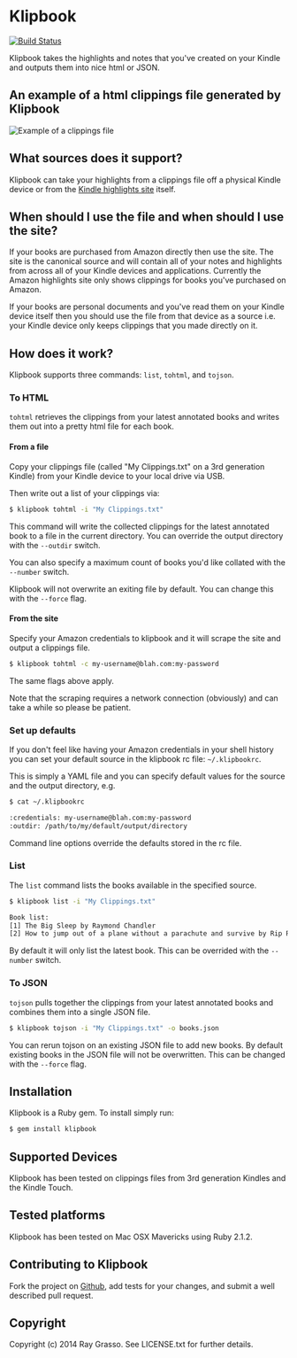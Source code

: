 # Klipbook

[![Build Status](https://travis-ci.org/grassdog/klipbook.png)](https://travis-ci.org/grassdog/klipbook)

Klipbook takes the highlights and notes that you've created on your Kindle and
outputs them into nice html or JSON.

## An example of a html clippings file generated by Klipbook

<img src="https://github.com/grassdog/klipbook/raw/master/example.png" alt="Example
of a clippings file" />

## What sources does it support?

Klipbook can take your highlights from a clippings file off a physical Kindle device
or from the [Kindle highlights site](https://kindle.amazon.com/your_highlights)
itself.

## When should I use the file and when should I use the site?

If your books are purchased from Amazon directly then use the site. The site is the
canonical source and will contain all of your notes and highlights from across all of
your Kindle devices and applications. Currently the Amazon highlights site only shows
clippings for books you've purchased on Amazon.

If your books are personal documents and you've read them on your Kindle device
itself then you should use the file from that device as a source i.e. your Kindle
device only keeps clippings that you made directly on it.

## How does it work?

Klipbook supports three commands: `list`, `tohtml`, and `tojson`.

### To HTML

`tohtml` retrieves the clippings from your latest annotated books and writes them
out into a pretty html file for each book.

#### From a file

Copy your clippings file (called "My Clippings.txt" on a 3rd generation Kindle) from
your Kindle device to your local drive via USB.

Then write out a list of your clippings via:

```sh
$ klipbook tohtml -i "My Clippings.txt"
```

This command will write the collected clippings for the latest annotated book to a
file in the current directory. You can override the output directory with the
`--outdir` switch.

You can also specify a maximum count of books you'd like collated with the
`--number` switch.

Klipbook will not overwrite an exiting file by default. You can change this with the
`--force` flag.

#### From the site

Specify your Amazon credentials to klipbook and it will scrape the site and
output a clippings file.

```sh
$ klipbook tohtml -c my-username@blah.com:my-password
```

The same flags above apply.

Note that the scraping requires a network connection (obviously) and can take a while
so please be patient.

### Set up defaults

If you don't feel like having your Amazon credentials in your shell history you can
set your default source in the klipbook rc file: `~/.klipbookrc`.

This is simply a YAML file and you can specify default values for the source and the
output directory, e.g.

```sh
$ cat ~/.klipbookrc

:credentials: my-username@blah.com:my-password
:outdir: /path/to/my/default/output/directory
```

Command line options override the defaults stored in the rc file.

### List

The `list` command lists the books available in the specified source.

```sh
$ klipbook list -i "My Clippings.txt"

Book list:
[1] The Big Sleep by Raymond Chandler
[2] How to jump out of a plane without a parachute and survive by Rip Rockjaw
```

By default it will only list the latest book. This can be overrided with the
`--number` switch.

### To JSON

`tojson` pulls together the clippings from your latest annotated books and combines
them into a single JSON file.

```sh
$ klipbook tojson -i "My Clippings.txt" -o books.json
```

You can rerun tojson on an existing JSON file to add new books. By default existing
books in the JSON file will not be overwritten. This can be changed with the `--force`
flag.

## Installation

Klipbook is a Ruby gem. To install simply run:

```sh
$ gem install klipbook
```

## Supported Devices

Klipbook has been tested on clippings files from 3rd generation Kindles and the
Kindle Touch.

## Tested platforms

Klipbook has been tested on Mac OSX Mavericks using Ruby 2.1.2.

## Contributing to Klipbook

Fork the project on [Github](https://github.com/grassdog/klipbook), add tests for
your changes, and submit a well described pull request.

## Copyright

Copyright (c) 2014 Ray Grasso. See LICENSE.txt for further details.

